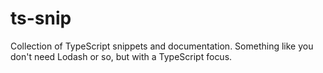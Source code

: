 # ts-snip

Collection of TypeScript snippets and documentation. Something like you don't need Lodash or so, but with a TypeScript focus.
